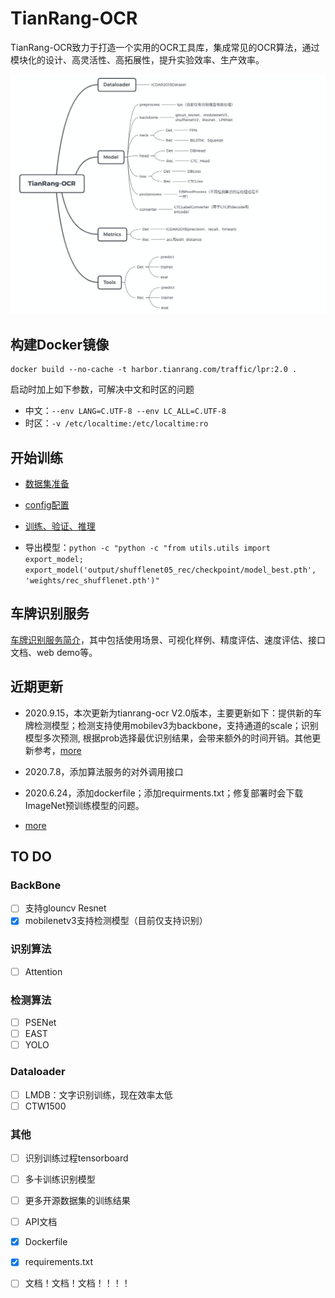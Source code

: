 # TianRang-OCR

TianRang-OCR致力于打造一个实用的OCR工具库，集成常见的OCR算法，通过模块化的设计、高灵活性、高拓展性，提升实验效率、生产效率。

![image-20200623171609880](wiki/结构.png)



## 构建Docker镜像

```shell
docker build --no-cache -t harbor.tianrang.com/traffic/lpr:2.0 .
```

启动时加上如下参数，可解决中文和时区的问题

- 中文：`--env LANG=C.UTF-8 --env LC_ALL=C.UTF-8`
- 时区：`-v /etc/localtime:/etc/localtime:ro`

## 开始训练

- [数据集准备](wiki/数据集准备.md)
- [config配置](wiki/config配置示例.md)
- [训练、验证、推理](wiki/训练、验证及推理.md)

- 导出模型：`python -c "python -c "from utils.utils import export_model; export_model('output/shufflenet05_rec/checkpoint/model_best.pth', 'weights/rec_shufflenet.pth')"`



## 车牌识别服务

[车牌识别服务简介](wiki/车牌识别服务简介.md)，其中包括使用场景、可视化样例、精度评估、速度评估、接口文档、web demo等。



## 近期更新

- 2020.9.15，本次更新为tianrang-ocr V2.0版本，主要更新如下：提供新的车牌检测模型；检测支持使用mobilev3为backbone，支持通道的scale；识别模型多次预测, 根据prob选择最优识别结果，会带来额外的时间开销。其他更新参考，[more](wiki/更新.md)


- 2020.7.8，添加算法服务的对外调用接口
- 2020.6.24，添加dockerfile；添加requirments.txt；修复部署时会下载ImageNet预训练模型的问题。
- [more](wiki/更新.md)

## TO DO

### BackBone

- [ ] 支持glouncv Resnet
- [x] mobilenetv3支持检测模型（目前仅支持识别）

### 识别算法

- [ ] Attention

### 检测算法

- [ ] PSENet
- [ ] EAST
- [ ] YOLO

### Dataloader

- [ ] LMDB：文字识别训练，现在效率太低
- [ ] CTW1500

### 其他

- [ ] 识别训练过程tensorboard
- [ ] 多卡训练识别模型
- [ ] 更多开源数据集的训练结果
- [ ] API文档
- [x] Dockerfile
- [x] requirements.txt
- [ ] 文档！文档！文档！！！！

